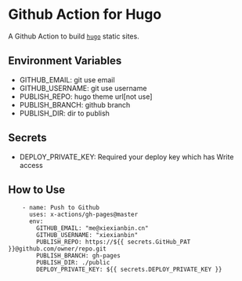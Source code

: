 # Github Action for Hugo

A Github Action to build [`hugo`](https://gohugo.io/) static sites.

## Environment Variables

- GITHUB_EMAIL: git use email
- GITHUB_USERNAME: git use username
- PUBLISH_REPO: hugo theme url[not use]
- PUBLISH_BRANCH: github branch
- PUBLISH_DIR: dir to publish

## Secrets

- DEPLOY_PRIVATE_KEY: Required your deploy key which has Write access

## How to Use

```
    - name: Push to Github
      uses: x-actions/gh-pages@master
      env:
        GITHUB_EMAIL: "me@xiexianbin.cn"
        GITHUB_USERNAME: "xiexianbin"
        PUBLISH_REPO: https://${{ secrets.GitHub_PAT }}@github.com/owner/repo.git
        PUBLISH_BRANCH: gh-pages
        PUBLISH_DIR: ./public
        DEPLOY_PRIVATE_KEY: ${{ secrets.DEPLOY_PRIVATE_KEY }}
```
